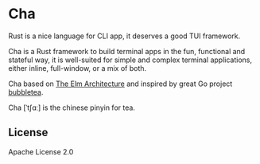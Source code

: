 # Cha

Rust is a nice language for CLI app, it deserves a good TUI framework.

Cha is a Rust framework to build terminal apps in the fun, functional and stateful way,
it is well-suited for simple and complex terminal applications, either inline, full-window, or a mix of both.

Cha based on [The Elm Architecture][elm] and inspired by great Go project [bubbletea].

Cha [ˈtʃɑː] is the chinese pinyin for tea.

[elm]: https://guide.elm-lang.org/architecture/
[bubbletea]: https://github.com/charmbracelet/bubbletea.git

## License

Apache License 2.0
